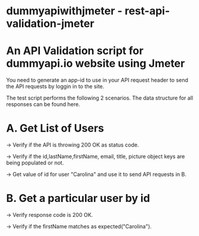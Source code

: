 # dummyapiwithjmeter - rest-api-validation-jmeter
# An API Validation script for dummyapi.io website using Jmeter


You need to generate an app-id to use in your API request header to send the API requests by loggin in to the site.

The test script performs the following 2 scenarios. The data structure for all responses can be found here.

# A. Get List of Users
-> Verify if the API is throwing 200 OK as status code.

-> Verify if the id,lastName,firstName, email, title, picture object keys are being populated or not.

-> Get value of id for user "Carolina" and use it to send API requests in B.

# B. Get a particular user by id
-> Verify response code is 200 OK.

-> Verify if the firstName matches as expected("Carolina").
